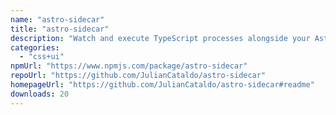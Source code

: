 ```yaml
---
name: "astro-sidecar"
title: "astro-sidecar"
description: "Watch and execute TypeScript processes alongside your Astro development server. Useful for mocking, WebSocket, bundler…"
categories:
  - "css+ui"
npmUrl: "https://www.npmjs.com/package/astro-sidecar"
repoUrl: "https://github.com/JulianCataldo/astro-sidecar"
homepageUrl: "https://github.com/JulianCataldo/astro-sidecar#readme"
downloads: 20
---
```

